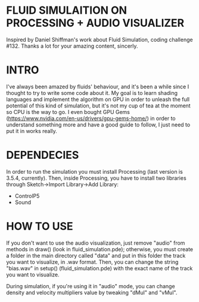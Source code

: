 # FLUID SIMULAITION ON PROCESSING + AUDIO VISUALIZER
Inspired by Daniel Shiffman's work about Fluid Simulation, coding challenge #132. Thanks a lot for your amazing content, sincerly.

# INTRO
I've always been amazed by fluids' behaviour, and it's been a while since I thought to try to write some code about it.
My goal is to learn shading languages and implement the algorithm on GPU in order to unleash the full potential of this kind of simulation, but it's not my cup of tea at the moment so CPU is the way to go. I even bought GPU Gems (https://www.nvidia.com/en-us/drivers/gpu-gems-home/) in order to understand something more and have a good guide to follow, I just need to put it in works really.

# DEPENDECIES
In order to run the simulation you must install Processing (last version is 3.5.4, currently). Then, inside Processing, you have to install two libraries through Sketch->Import Library->Add Library:
- ControlP5
- Sound

# HOW TO USE
If you don't want to use the audio visualization, just remove "audio" from methods in draw() (look in fluid_simulation.pde); otherwise, you must create a folder in the main directory called "data" and put in this folder the track you want to visualize, in .wav format. Then, you can change the string "bias.wav" in setup() (fluid_simulation.pde) with the exact name of the track you want to visualize.

During simulation, if you're using it in "audio" mode, you can change density and velocity multipliers value by tweaking "dMul" and "vMul".
